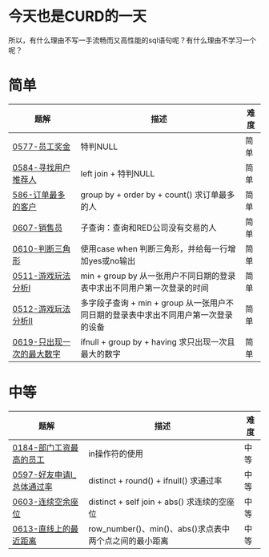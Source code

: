 # 今天也是CURD的一天
所以，有什么理由不写一手流畅而又高性能的sql语句呢？有什么理由不学习一个呢？


# 简单
|题解|描述|难度|
|--|--|--| 
|[0577-员工奖金](./0577-员工奖金.md)| 特判NULL |简单|
|[0584-寻找用户推荐人](./0584-寻找用户推荐人.md)| left join + 特判NULL|简单|
|[586-订单最多的客户](./586-订单最多的客户.md)|group by + order by + count() 求订单最多的人|简单|
|[0607-销售员](./0607-销售员.md)|子查询：查询和RED公司没有交易的人|简单|
|[0610-判断三角形](./0610-判断三角形.md)|使用case when 判断三角形，并给每一行增加yes或no输出|简单|
|[0511-游戏玩法分析I](./0511.(游戏玩法分析I).md)|min + group by 从一张用户不同日期的登录表中求出不同用户第一次登录的时间|简单|
|[0512-游戏玩法分析II](./0512.(游戏玩法分析II).md)|多字段子查询 + min + group 从一张用户不同日期的登录表中求出不同用户第一次登录的设备|简单|
|[0619-只出现一次的最大数字](./0619-只出现一次的最大数字.md)|ifnull + group by + having 求只出现一次且最大的数字|简单|



# 中等
|题解|描述|难度|
|--|--|--| 
|[0184-部门工资最高的员工](./0184(部门工资最高的员工).md)| in操作符的使用 |中等| 
|[0597-好友申请I_总体通过率](./0597-好友申请I_总体通过率.md)|distinct + round() + ifnull() 求通过率|中等|
|[0603-连续空余座位](./0603-连续空余座位.md)|distinct + self join + abs() 求连续的空座位|中等|
|[0613-直线上的最近距离](./0613-直线上的最近距离.md)|row_number()、min()、abs()求点表中两个点之间的最小距离|中等|